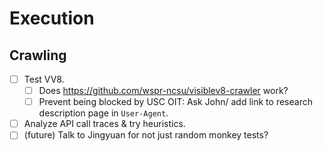 # Execution

## Crawling

- [ ] Test VV8.
    - [ ] Does <https://github.com/wspr-ncsu/visiblev8-crawler> work?
    - [ ] Prevent being blocked by USC OIT: Ask John/ add link to
        research description page in `User-Agent`.
- [ ] Analyze API call traces & try heuristics.
- [ ] (future) Talk to Jingyuan for not just random monkey tests?
